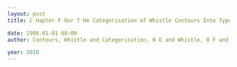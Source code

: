 ```yaml
---
layout: post
title: C Hapter F Our T He Categorisation of Whistle Contours Into Types  - Vigilance

date: 1996-01-01 00:00
author: Contours, Whistle and Categorisation, H E and Whistle, O F and Into, Contours and Levelssimilarity, Vigilance

year: 2010
---
```



